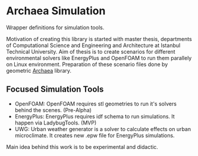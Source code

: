 # Archaea Simulation

Wrapper definitions for simulation tools.

Motivation of creating this library is started with master thesis, departments of Computational
Science and Engineering and Architecture at Istanbul Technical University. 
Aim of thesis is to create scenarios for different environmental
solvers like EnergyPlus and OpenFOAM to run them parallely on Linux environment.
Preparation of these scenario files done by geometric [Archaea](https://github.com/archaeans/archaea) library.


## Focused Simulation Tools

- OpenFOAM: OpenFOAM requires stl geometries to run it's solvers
behind the scenes. (Pre-Alpha)
- EnergyPlus: EnergyPlus requires idf schema to run simulations. It happen via LadybugTools. (MVP)
- UWG: Urban weather generator is a solver to calculate effects on urban microclimate.
It creates new .epw file for EnergyPlus simulations.

Main idea behind this work is to be experimental and didactic. 
